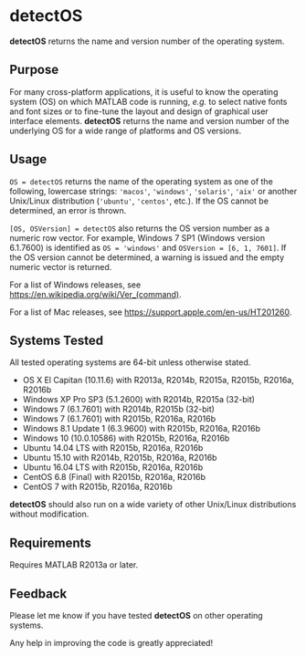 # detectOS

**detectOS** returns the name and version number of the operating system.

## Purpose

For many cross-platform applications, it is useful to know the operating system (OS) on which MATLAB code is running, *e.g.* to select native fonts and font sizes or to fine-tune the layout and design of graphical user interface elements. **detectOS** returns the name and version number of the underlying OS for a wide range of platforms and OS versions. 

## Usage 

`OS = detectOS` returns the name of the operating system as one of the following, lowercase strings: `'macos'`, `'windows'`, `'solaris'`, `'aix'` or another Unix/Linux distribution (`'ubuntu'`, `'centos'`, etc.). If the OS cannot be determined, an error is thrown.

`[OS, OSVersion] = detectOS` also returns the OS version number as a numeric row vector. For example, Windows 7 SP1 (Windows version 6.1.7600) is identified as `OS = 'windows'` and `OSVersion = [6, 1, 7601]`. If the OS version cannot be determined, a warning is issued and the empty numeric vector is returned.

For a list of Windows releases, see https://en.wikipedia.org/wiki/Ver_(command).

For a list of Mac releases, see https://support.apple.com/en-us/HT201260.

## Systems Tested

All tested operating systems are 64-bit unless otherwise stated.

* OS X El Capitan (10.11.6) with R2013a, R2014b, R2015a, R2015b, R2016a, R2016b
* Windows XP Pro SP3 (5.1.2600) with R2014b, R2015a (32-bit)
* Windows 7 (6.1.7601) with R2014b, R2015b (32-bit)
* Windows 7 (6.1.7601) with R2015b, R2016a, R2016b
* Windows 8.1 Update 1 (6.3.9600) with R2015b, R2016a, R2016b
* Windows 10 (10.0.10586) with R2015b, R2016a, R2016b
* Ubuntu 14.04 LTS with R2015b, R2016a, R2016b
* Ubuntu 15.10 with R2014b, R2015b, R2016a, R2016b
* Ubuntu 16.04 LTS with R2015b, R2016a, R2016b
* CentOS 6.8 (Final) with R2015b, R2016a, R2016b
* CentOS 7 with R2015b, R2016a, R2016b

**detectOS** should also run on a wide variety of other Unix/Linux distributions without modification.

## Requirements

Requires MATLAB R2013a or later.

## Feedback

Please let me know if you have tested **detectOS** on other operating systems.

Any help in improving the code is greatly appreciated!
